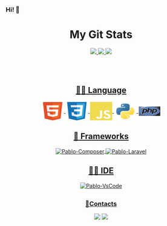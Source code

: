 ### Hi! 👋
 
 <div align="center">
 <h1>My Git Stats</h1>
  <a href="https://github.com/Pablodomingos">
  <img height="180em" src="https://github-readme-stats.vercel.app/api?username=Pablodomingos&show_icons=true&theme=react&include_all_commits=true&count_private=true"/>
  <img height="180em" src="https://github-readme-stats.vercel.app/api/top-langs/?username=Pablodomingos&layout=compact&langs_count=7&theme=react"/>
   <img height="180em" src="http://github-readme-streak-stats.herokuapp.com?user=Pablodomingos&theme=react&date_format=j%20M%5B%20Y%5D"/>
</div><br><br>
 
 <!---<img align="right" alt="Pablo-Gif" height="200" width="350" src="https://cdn.discordapp.com/attachments/882997166266794008/882997197128491058/9kA5.gif">-->
 
<div align="center"><br>
 <div>
  <h2>🧑‍💻 Language</h2>
  <img align="center" alt="Pablo-HTML" height="50" width="60" src="https://raw.githubusercontent.com/devicons/devicon/master/icons/html5/html5-original.svg">
  <img align="center" alt="Pablo-CSS" height="50" width="60" src="https://raw.githubusercontent.com/devicons/devicon/master/icons/css3/css3-original.svg">
  <img align="center" alt="Pavlo-Js" height="50" width="60" src="https://raw.githubusercontent.com/devicons/devicon/master/icons/javascript/javascript-plain.svg"> 
  <img align="center" alt="Pablo-Python" height="50" width="60" src="https://raw.githubusercontent.com/devicons/devicon/master/icons/python/python-original.svg">
  <img align="center" alt="Pablo-Php" height="50" width="60" src="https://raw.githubusercontent.com/devicons/devicon/master/icons/php/php-original.svg">
  </div>
 
 <div>
  <h2>🚀 Frameworks</h2>
  <img align="center" alt="Pablo-Composer" height="50" width="60" src="https://cdn.jsdelivr.net/gh/devicons/devicon/icons/composer/composer-original.svg" />
  <img align="center" alt="Pablo-Laravel" height="50" width="60" src="https://cdn.jsdelivr.net/gh/devicons/devicon/icons/laravel/laravel-plain-wordmark.svg" />
 </div>
 
  <div>
   <h2>🧑‍💻 IDE</h2>
   <img align="center" alt="Pablo-VsCode" height="50" width="60" src="https://cdn.jsdelivr.net/gh/devicons/devicon/icons/vscode/vscode-original-wordmark.svg" />
  </div>
  
  ##
 
 <div>
  <h3>📨Contacts</h3>
  <a href="https://www.linkedin.com/in/pablo-domingos-5516b01b6/" target="_blank"><img src="https://img.shields.io/badge/-LinkedIn-%230077B5?style=for-the-badge&logo=linkedin&logoColor=dark" target="_blank"></a> 
   <a href="https://mail.google.com/mail/u/0/#inbox?compose=new" target="_blank"><img src="https://img.shields.io/badge/Gmail-D14836?style=for-the-badge&logo=gmail&logoColor=white" target="_blank"></a>
 </div>
</div>
